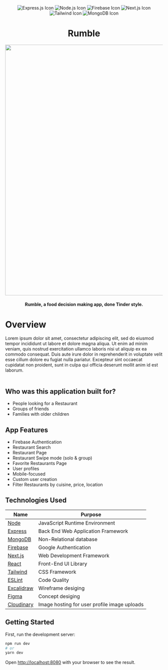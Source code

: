 <div align="center" width="100%">
  <img src="https://img.shields.io/badge/express.js-%23404d59.svg?style=for-the-badge&logo=express&logoColor=%2361DAFB" alt="Express.js Icon" />
  <img src="https://img.shields.io/badge/node.js-6DA55F?style=for-the-badge&logo=node.js&logoColor=white" alt="Node.js Icon" />
  <img src="https://img.shields.io/badge/firebase-%23039BE5.svg?style=for-the-badge&logo=firebase" alt="Firebase Icon" />
  <img src="https://img.shields.io/badge/Next-black?style=for-the-badge&logo=next.js&logoColor=white" alt="Next.js Icon" />
  <img src="https://img.shields.io/badge/tailwindcss-%2338B2AC.svg?style=for-the-badge&logo=tailwind-css&logoColor=white" alt="Tailwind Icon" />
  <img src="https://img.shields.io/badge/MongoDB-%234ea94b.svg?style=for-the-badge&logo=mongodb&logoColor=white" alt="MongoDB Icon" />
</div>

<h1 align="center">Rumble</h1>

<div align="center" width="100%">
  <img src="https://i.imgur.com/1MCb4OE.png" height="800px">
</div>

<h4 align="center">Rumble, a food decision making app, done Tinder style.</h4>

<h1>Overview</h1>
Lorem ipsum dolor sit amet, consectetur adipiscing elit, sed do eiusmod tempor incididunt ut labore et dolore magna aliqua. Ut enim ad minim veniam, quis nostrud exercitation ullamco laboris nisi ut aliquip ex ea commodo consequat. Duis aute irure dolor in reprehenderit in voluptate velit esse cillum dolore eu fugiat nulla pariatur. Excepteur sint occaecat cupidatat non proident, sunt in culpa qui officia deserunt mollit anim id est laborum.
<br>
<br>

<h2>Who was this application built for?</h2>
<ul>
  <li>People looking for a Restaurant</li>
  <li>Groups of friends</li>
  <li>Families with older children</li>
</ul>

<h2>App Features</h2>
<ul>
  <li>Firebase Authentication</li>
  <li>Restaurant Search</li>
  <li>Restaurant Page</li>
  <li>Restaurant Swipe mode (solo & group)</li>
  <li>Favorite Restaurants Page</li>
  <li>User profiles</li>
  <li>Mobile-focused</li>
  <li>Custom user creation</li>
  <li>Filter Restaurants by cuisine, price, location</li>
</ul>

<h2>Technologies Used</h2>

| Name | Purpose |
| --- | --- |
| [Node](https://nodejs.org/en/) | JavaScript Runtime Environment |
| [Express](https://expressjs.com/) | Back End Web Application Framework |
| [MongoDB](https://www.mongodb.com/) | Non-Relational database |
| [Firebase](https://firebase.google.com/) | Google Authentication |
| [Next.js](https://nextjs.org/) | Web Development Framework |
| [React](https://reactjs.org/) | Front-End UI Library |
| [Tailwind](https://tailwindcss.com/) | CSS Framework |
| [ESLint](https://eslint.org/) | Code Quality |
| [Excalidraw](https://www.figma.com/) | Wireframe desiging |
| [Figma](https://www.figma.com/) | Concept desiging |
| [Cloudinary](https://cloudinary.com/) | Image hosting for user profile image uploads |

## Getting Started

First, run the development server:

```bash
npm run dev
# or
yarn dev
```

Open [http://localhost:8080](http://localhost:8080) with your browser to see the result.
